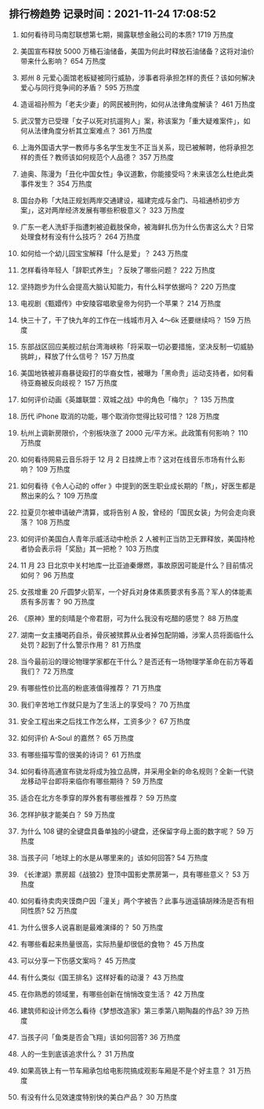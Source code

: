 
## 排行榜趋势 记录时间：2021-11-24 17:08:52
  
  1. 如何看待司马南怼联想第七期，揭露联想金融公司的本质? 1719 万热度
    
  2. 美国宣布释放 5000 万桶石油储备，美国为何此时释放石油储备？这将对油价带来什么影响？ 654 万热度
    
  3. 郑州 8 元爱心面馆老板疑被同行威胁，涉事者将承担怎样的责任？该如何解决爱心与同行竞争间的矛盾？ 595 万热度
    
  4. 造谣祖孙照为「老夫少妻」的网民被刑拘，如何从法律角度解读？ 461 万热度
    
  5. 武汉警方已受理「女子以死对抗遛狗人」案，称该案为「重大疑难案件」，如何从法律角度分析其立案难点？ 361 万热度
    
  6. 上海外国语大学一教师与多名学生发生不正当关系，现已被解聘，他将承担怎样的责任？教师该如何规范个人品德？ 357 万热度
    
  7. 迪奥、陈漫为「丑化中国女性」争议道歉，你能接受吗？未来该怎么杜绝此类事件发生？ 354 万热度
    
  8. 国台办称「大陆正规划两岸交通建设，福建完成与金门、马祖通桥初步方案」，这对两岸经济发展有哪些积极意义？ 323 万热度
    
  9. 广东一老人洗虾手指遭刺被迫截肢保命，被海鲜扎伤为什么伤害这么大？日常处理食材有没有什么技巧？ 264 万热度
    
  10. 如何给一个幼儿园宝宝解释「什么是爱」？ 243 万热度
    
  11. 怎样看待年轻人「辞职式养生」？反映了哪些问题？ 222 万热度
    
  12. 坚持跑步为什么会提高大脑认知能力，有什么科学依据吗？ 220 万热度
    
  13. 电视剧《甄嬛传》中安陵容唱歌皇帝为何扔一个苹果？ 214 万热度
    
  14. 快三十了，干了快九年的工作在一线城市月入 4～6k 还要继续吗？ 159 万热度
    
  15. 东部战区回应美舰过航台湾海峡称「将采取一切必要措施，坚决反制一切威胁挑衅」，释放了什么信号？ 157 万热度
    
  16. 美国地铁被非裔暴徒殴打的华裔女性，被曝为「黑命贵」运动支持者，如何看待亚裔被反向歧视？ 157 万热度
    
  17. 如何评价动画《英雄联盟：双城之战》中的角色「梅尔」？ 135 万热度
    
  18. 历代 iPhone 取消的功能，哪个取消你觉得比较可惜？ 128 万热度
    
  19. 杭州上调新房限价，个别板块涨了 2000 元/平方米。此政策有何影响？ 110 万热度
    
  20. 如何看待网易云音乐将于 12 月 2 日挂牌上市？这对在线音乐市场有什么影响？ 109 万热度
    
  21. 如何看待《令人心动的 offer 》中提到的医生职业成长期的「熬」，好医生都是熬出来的么？ 109 万热度
    
  22. 拉夏贝尔被申请破产清算，或将告别 A 股，曾经的「国民女装」为何会走向衰落？ 108 万热度
    
  23. 如何评价美国白人青年示威活动中枪杀 2 人被判正当防卫无罪释放，美国持枪者协会表示将「奖励」其一把枪？ 103 万热度
    
  24. 11 月 23 日北京中关村地库一比亚迪秦爆燃，事故原因可能是什么？目前情况如何？ 96 万热度
    
  25. 女孩增重 20 斤圆梦火箭军，一个好兵对身体素质要求有多高？军人的体能素质有多厉害？ 90 万热度
    
  26. 《原神》里的刻晴是个帝君厨，可为什么我没有吃醋的感觉？ 88 万热度
    
  27. 湖南一女主播喝药自杀，骨灰被殡葬从业者掉包配阴婚，涉案人员将面临什么处罚？起到了什么警示作用？ 81 万热度
    
  28. 当今最前沿的理论物理学家都在干什么？是否还有一场物理学革命在前方等着我们？ 72 万热度
    
  29. 有哪些性价比高的粉底液值得推荐？ 71 万热度
    
  30. 我们辛苦地工作就只是为了生活上的享受吗？ 70 万热度
    
  31. 安全工程出来之后找工作怎么样，工资多少？ 67 万热度
    
  32. 如何评价 A-Soul 的嘉然？ 65 万热度
    
  33. 有哪些描写雪的很美的诗词？ 61 万热度
    
  34. 如何看待高通宣布骁龙将成为独立品牌，并采用全新的命名规则？全新一代骁龙移动平台即将来临你有哪些期待？ 59 万热度
    
  35. 适合在北方冬季穿的厚外套有哪些推荐？ 59 万热度
    
  36. 怎样护肤才能美白？ 59 万热度
    
  37. 为什么 108 键的全键盘具备单独的小键盘，还保留字母上面的数字呢？ 59 万热度
    
  38. 当孩子问「地球上的水是从哪里来的」该如何回答? 54 万热度
    
  39. 《长津湖》票房超《战狼2》登顶中国影史票房第一，具有哪些意义？ 53 万热度
    
  40. 如何看待卖肉夹馍商户因「潼关」两个字被告？此事与逍遥镇胡辣汤是否有相同性质? 52 万热度
    
  41. 为什么很多人说喜剧是最难演绎的？ 50 万热度
    
  42. 有哪些看起来热量很高，实际热量却很低的食物？ 45 万热度
    
  43. 可以分享一下伤感文案吗？ 45 万热度
    
  44. 有什么类似《国王排名》这样好看的动漫？ 43 万热度
    
  45. 在你熟悉的领域里，有哪些创新在悄悄改变生活？ 42 万热度
    
  46. 建筑师和设计师怎么看待《梦想改造家》第三季第八期陶磊的作品? 39 万热度
    
  47. 当孩子问「鱼类是否会飞翔」该如何回答? 36 万热度
    
  48. 人的一生到底该追求什么？ 31 万热度
    
  49. 如果高铁上有一节车厢承包给电影院搞成观影车厢是不是个好主意？ 31 万热度
    
  50. 有没有什么见效速度特别快的美白产品？ 30 万热度
    